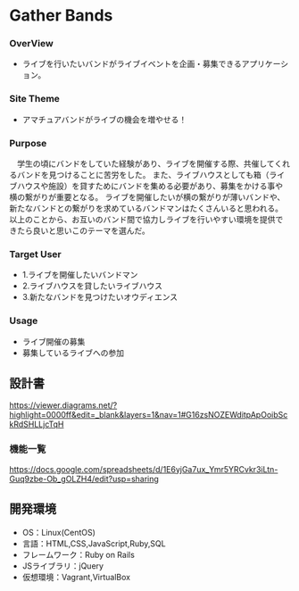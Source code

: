 # Gather Bands

### OverView
- ライブを行いたいバンドがライブイベントを企画・募集できるアプリケーション。

### Site Theme
- アマチュアバンドがライブの機会を増やせる！

### Purpose
　学生の頃にバンドをしていた経験があり、ライブを開催する際、共催してくれるバンドを見つけることに苦労をした。
また、ライブハウスとしても箱（ライブハウスや施設）を貸すためにバンドを集める必要があり、募集をかける事や横の繋がりが重要となる。
ライブを開催したいが横の繋がりが薄いバンドや、新たなバンドとの繋がりを求めているバンドマンはたくさんいると思われる。
以上のことから、お互いのバンド間で協力しライブを行いやすい環境を提供できたら良いと思いこのテーマを選んだ。

### Target User
- 1.ライブを開催したいバンドマン
- 2.ライブハウスを貸したいライブハウス
- 3.新たなバンドを見つけたいオウディエンス

### Usage
- ライブ開催の募集
- 募集しているライブへの参加

## 設計書

https://viewer.diagrams.net/?highlight=0000ff&edit=_blank&layers=1&nav=1#G16zsNOZEWditpApOoibSckRdSHLLjcTqH

### 機能一覧
https://docs.google.com/spreadsheets/d/1E6yjGa7ux_Ymr5YRCvkr3iLtn-Guq9zbe-Ob_gOLZH4/edit?usp=sharing

## 開発環境
- OS：Linux(CentOS)
- 言語：HTML,CSS,JavaScript,Ruby,SQL
- フレームワーク：Ruby on Rails
- JSライブラリ：jQuery
- 仮想環境：Vagrant,VirtualBox

